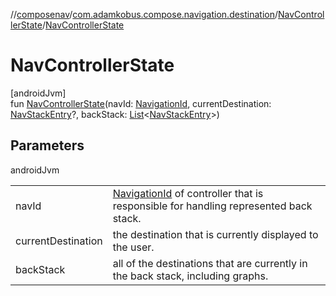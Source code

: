 //[composenav](../../../index.md)/[com.adamkobus.compose.navigation.destination](../index.md)/[NavControllerState](index.md)/[NavControllerState](-nav-controller-state.md)

# NavControllerState

[androidJvm]\
fun [NavControllerState](-nav-controller-state.md)(navId: [NavigationId](../../com.adamkobus.compose.navigation/-navigation-id/index.md), currentDestination: [NavStackEntry](../-nav-stack-entry/index.md)?, backStack: [List](https://kotlinlang.org/api/latest/jvm/stdlib/kotlin.collections/-list/index.html)&lt;[NavStackEntry](../-nav-stack-entry/index.md)&gt;)

## Parameters

androidJvm

| | |
|---|---|
| navId | [NavigationId](../../com.adamkobus.compose.navigation/-navigation-id/index.md) of controller that is responsible for handling represented back stack. |
| currentDestination | the destination that is currently displayed to the user. |
| backStack | all of the destinations that are currently in the back stack, including graphs. |
